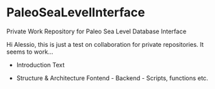 # PaleoSeaLevelInterface
Private Work Repository for Paleo Sea Level Database Interface

Hi Alessio, this is just a test on collaboration for private repositories. It seems to work...


* Introduction Text

* Structure & Architecture
	Fontend - Backend - Scripts, functions etc.
	
	
	
